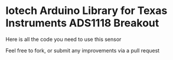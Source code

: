 Iotech Arduino Library for
Texas Instruments ADS1118 Breakout
==============================================================

Here is all the code you need to use this sensor

Feel free to fork, or submit any improvements via a pull request